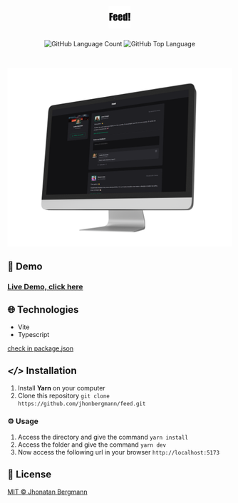 <h1 align="center">
  <img src="docs/assets/logo.png" width="50" alt="logo" >
</h1>

<p align="center">
  <img alt="GitHub Language Count" src="https://img.shields.io/github/languages/count/jhonbergmann/feed" />
  <img alt="GitHub Top Language" src="https://img.shields.io/github/languages/top/jhonbergmann/feed" />
</p>

<br>

<p align="center">
  <img src="docs/assets/illustration.png" alt="illustration" >
</p>

## 🔺 Demo
### [Live Demo, click here](https://feed-woad.vercel.app/)



## 🌐 Technologies

- Vite
- Typescript

[check in package.json](/package.json)

## **_</>_** Installation

1. Install **Yarn** on your computer
1. Clone this repository `git clone https://github.com/jhonbergmann/feed.git`

### ⚙️ Usage

1. Access the directory and give the command `yarn install`
1. Access the folder and give the command `yarn dev`
1. Now access the following url in your browser `http://localhost:5173`

## 📝 License

[MIT © Jhonatan Bergmann](https://github.com/jhonbergmann/feed/blob/main/LICENSE)
